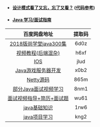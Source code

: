 * #### [设计模式看了又忘，忘了又看？](https://blog.csdn.net/u011642663/article/details/90597317)  \([代码参考](https://github.com/1CSH1/DesignPatterns)\)
* #### [Java 学习/面试指南](https://github.com/Snailclimb/JavaGuide)

| 百度网盘地址 | 提取码 |
| :---: | :---: |
| [2018版尚学堂java300集](https://pan.baidu.com/share/init?surl=MbuA7a_E9RWGIUXxPeqDgQ) | 6d0z |
| [视频教程\(后端混杂\)](https://pan.baidu.com/share/init?surl=Vd95eV-a4vJBqLJwQBcrEw) | h6xf |
| [IOS](https://pan.baidu.com/share/init?surl=AD7oRCa6pcu8BBn8H-Eltw) | jlud |
| [Java游戏服务器开发](https://pan.baidu.com/share/init?surl=xxrlcHHzFEHV5DFH4SX2cw) | x0b2 |
| [Netty源码](https://pan.baidu.com/s/1z_H-jgMjJ6HusGBitl5P0g) | 865m |
| [部分Java面试视频学习](https://pan.baidu.com/share/init?surl=OTzaoG456DtwqB-dGPZmMg) | 8nm1 |
| [面试视频指导+简历+面试题](https://pan.baidu.com/share/init?surl=DwOwJiJNo-daxb8SLkvIiQ) | wu61 |
| [java基础知识](https://pan.baidu.com/s/1Wsvvk1miNbbd7ryahiTbjg ) | 1rw6 |
| [java项目学习](https://pan.baidu.com/s/1kHIrkSWmS56Aj3R49ID2Hg) | kng2 |



